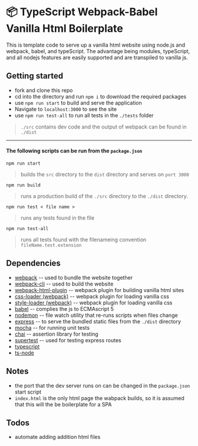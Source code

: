 # 📦  TypeScript Webpack-Babel Vanilla Html Boilerplate

This is template code to serve up a vanilla html website using node.js and webpack, babel, and typeScript.  The advantage being modules, typeScript, and all nodejs features are easily supported and are transpiled to vanilla js. 

## Getting started

* fork and clone this repo
* cd into the directory and run `npm i` to download the required packages
* use `npm run start` to build and serve the application 
* Navigate to `localhost:3000` to see the site
* use `npm run test-all` to run all tests in the `./tests` folder
  
> `./src` contains dev code and the output of webpack can be found in `./dist`

---

#### The following scripts can be run from the `package.json`

`npm run start`

> builds the `src` directory to the `dist` directory and serves on `port 3000`

`npm run build` 

>  runs a production build of the `./src` directory to the `./dist` directory.

`npm run test < file name >` 

> runs any tests found in the file

`npm run test-all` 

> runs all tests found with the filenameing convention `fileName.test.extension`

## Dependencies 

* [webpack](https://webpack.js.org/) -- used to bundle the website together
* [webpack-cli](https://webpack.js.org/api/cli/) -- used to build the website
* [webpack-html-plugin](https://webpack.js.org/plugins/html-webpack-plugin/) -- webpack plugin for building vanilla html sites
* [css-loader (webpack)](https://webpack.js.org/loaders/css-loader/) -- webpack plugin for loading vanilla css
* [style-loader (webpack)](https://webpack.js.org/loaders/style-loader/) -- webpack plugin for loading vanilla css
* [babel](https://babeljs.io/) -- complies the js to ECMAscript 5
* [nodemon](https://www.npmjs.com/package/nodemon) -- file watch utility that re-runs scripts when files change
* [express](https://expressjs.com/) -- to serve the bundled static files from the `./dist` directory
* [mocha](https://mochajs.org/) -- for running unit tests
* [chai](https://www.chaijs.com/) -- assertion library for testing
* [supertest](https://www.npmjs.com/package/supertest) -- used for testing express routes
* [typescript](https://www.npmjs.com/package/typescript)
* [ts-node](https://www.npmjs.com/package/ts-node)

## Notes


* the port that the dev server runs on can be changed in the `package.json` start script
* `index.html` is the only html page the wabpack builds, so it is assumed that this will the be boilerplate for a SPA 
  
## Todos

* automate adding addition html files